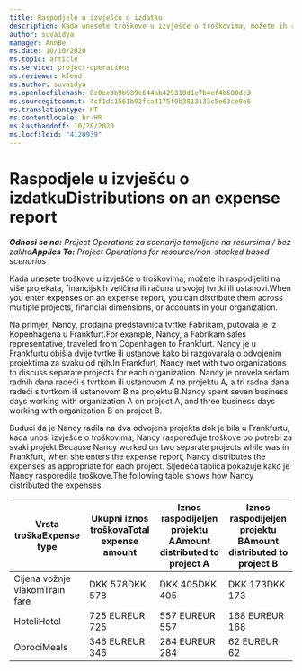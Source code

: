 ```yaml
---
title: Raspodjele u izvješću o izdatku
description: Kada unesete troškove u izvješće o troškovima, možete ih raspodijeliti na više projekata, pravnih osoba ili računa u svojoj tvrtki ili ustanovi.
author: suvaidya
manager: AnnBe
ms.date: 10/10/2020
ms.topic: article
ms.service: project-operations
ms.reviewer: kfend
ms.author: suvaidya
ms.openlocfilehash: 8c0ee3b9b989c644ab429310d1e7b4ef4b600dc3
ms.sourcegitcommit: 4cf1dc1561b92fca4175f0b3813133c5e63ce8e6
ms.translationtype: HT
ms.contentlocale: hr-HR
ms.lasthandoff: 10/28/2020
ms.locfileid: "4120939"
---
```

# <a name="distributions-on-an-expense-report"></a><span data-ttu-id="5f4d3-103">Raspodjele u izvješću o izdatku</span><span class="sxs-lookup"><span data-stu-id="5f4d3-103">Distributions on an expense report</span></span>

<span data-ttu-id="5f4d3-104">_**Odnosi se na:** Project Operations za scenarije temeljene na resursima / bez zaliha_</span><span class="sxs-lookup"><span data-stu-id="5f4d3-104">_**Applies To:** Project Operations for resource/non-stocked based scenarios_</span></span>

<span data-ttu-id="5f4d3-105">Kada unesete troškove u izvješće o troškovima, možete ih raspodijeliti na više projekata, financijskih veličina ili računa u svojoj tvrtki ili ustanovi.</span><span class="sxs-lookup"><span data-stu-id="5f4d3-105">When you enter expenses on an expense report, you can distribute them across multiple projects, financial dimensions, or accounts in your organization.</span></span>

<span data-ttu-id="5f4d3-106">Na primjer, Nancy, prodajna predstavnica tvrtke Fabrikam, putovala je iz Kopenhagena u Frankfurt.</span><span class="sxs-lookup"><span data-stu-id="5f4d3-106">For example, Nancy, a Fabrikam sales representative, traveled from Copenhagen to Frankfurt.</span></span> <span data-ttu-id="5f4d3-107">Nancy je u Frankfurtu obišla dvije tvrtke ili ustanove kako bi razgovarala o odvojenim projektima za svaku od njih.</span><span class="sxs-lookup"><span data-stu-id="5f4d3-107">In Frankfurt, Nancy met with two organizations to discuss separate projects for each organization.</span></span> <span data-ttu-id="5f4d3-108">Nancy je provela sedam radnih dana radeći s tvrtkom ili ustanovom A na projektu A, a tri radna dana radeći s tvrtkom ili ustanovom B na projektu B.</span><span class="sxs-lookup"><span data-stu-id="5f4d3-108">Nancy spent seven business days working with organization A on project A, and three business days working with organization B on project B.</span></span>

<span data-ttu-id="5f4d3-109">Budući da je Nancy radila na dva odvojena projekta dok je bila u Frankfurtu, kada unosi izvješće o troškovima, Nancy raspoređuje troškove po potrebi za svaki projekt.</span><span class="sxs-lookup"><span data-stu-id="5f4d3-109">Because Nancy worked on two separate projects while was in Frankfurt, when she enters the expense report, Nancy distributes the expenses as appropriate for each project.</span></span> <span data-ttu-id="5f4d3-110">Sljedeća tablica pokazuje kako je Nancy rasporedila troškove.</span><span class="sxs-lookup"><span data-stu-id="5f4d3-110">The following table shows how Nancy distributed the expenses.</span></span>

| <span data-ttu-id="5f4d3-111">Vrsta troška</span><span class="sxs-lookup"><span data-stu-id="5f4d3-111">Expense type</span></span> | <span data-ttu-id="5f4d3-112">Ukupni iznos troškova</span><span class="sxs-lookup"><span data-stu-id="5f4d3-112">Total expense amount</span></span> | <span data-ttu-id="5f4d3-113">Iznos raspodijeljen projektu A</span><span class="sxs-lookup"><span data-stu-id="5f4d3-113">Amount distributed to project A</span></span> | <span data-ttu-id="5f4d3-114">Iznos raspodijeljen projektu B</span><span class="sxs-lookup"><span data-stu-id="5f4d3-114">Amount distributed to project B</span></span> |
|--------------|----------------------|---------------------------------|---------------------------------|
| <span data-ttu-id="5f4d3-115">Cijena vožnje vlakom</span><span class="sxs-lookup"><span data-stu-id="5f4d3-115">Train fare</span></span>   | <span data-ttu-id="5f4d3-116">DKK 578</span><span class="sxs-lookup"><span data-stu-id="5f4d3-116">DKK 578</span></span>              | <span data-ttu-id="5f4d3-117">DKK 405</span><span class="sxs-lookup"><span data-stu-id="5f4d3-117">DKK 405</span></span>                         | <span data-ttu-id="5f4d3-118">DKK 173</span><span class="sxs-lookup"><span data-stu-id="5f4d3-118">DKK 173</span></span>                         |
| <span data-ttu-id="5f4d3-119">Hoteli</span><span class="sxs-lookup"><span data-stu-id="5f4d3-119">Hotel</span></span>        | <span data-ttu-id="5f4d3-120">725 EUR</span><span class="sxs-lookup"><span data-stu-id="5f4d3-120">EUR 725</span></span>              | <span data-ttu-id="5f4d3-121">557 EUR</span><span class="sxs-lookup"><span data-stu-id="5f4d3-121">EUR 557</span></span>                         | <span data-ttu-id="5f4d3-122">168 EUR</span><span class="sxs-lookup"><span data-stu-id="5f4d3-122">EUR 168</span></span>                         |
| <span data-ttu-id="5f4d3-123">Obroci</span><span class="sxs-lookup"><span data-stu-id="5f4d3-123">Meals</span></span>        | <span data-ttu-id="5f4d3-124">346 EUR</span><span class="sxs-lookup"><span data-stu-id="5f4d3-124">EUR 346</span></span>              | <span data-ttu-id="5f4d3-125">284 EUR</span><span class="sxs-lookup"><span data-stu-id="5f4d3-125">EUR 284</span></span>                         | <span data-ttu-id="5f4d3-126">62 EUR</span><span class="sxs-lookup"><span data-stu-id="5f4d3-126">EUR 62</span></span>                          |

